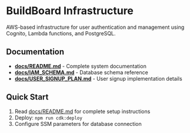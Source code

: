 # BuildBoard Infrastructure

AWS-based infrastructure for user authentication and management using Cognito, Lambda functions, and PostgreSQL.

## Documentation

- **[docs/README.md](./docs/README.md)** - Complete system documentation
- **[docs/IAM_SCHEMA.md](./docs/IAM_SCHEMA.md)** - Database schema reference  
- **[docs/USER_SIGNUP_PLAN.md](./docs/USER_SIGNUP_PLAN.md)** - User signup implementation details

## Quick Start

1. Read [docs/README.md](./docs/README.md) for complete setup instructions
2. Deploy: `npm run cdk:deploy`
3. Configure SSM parameters for database connection